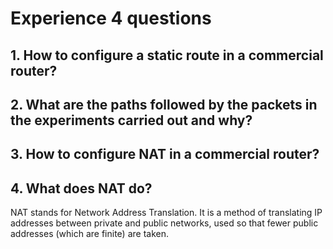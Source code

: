 # Experience 4 questions

## 1. How to configure a static route in a commercial router?


## 2. What are the paths followed by the packets in the experiments carried out and why?


## 3. How to configure NAT in a commercial router?


## 4. What does NAT do?
NAT stands for Network Address Translation. It is a method of translating IP addresses between private and public networks, used so that fewer public addresses (which are finite) are taken.